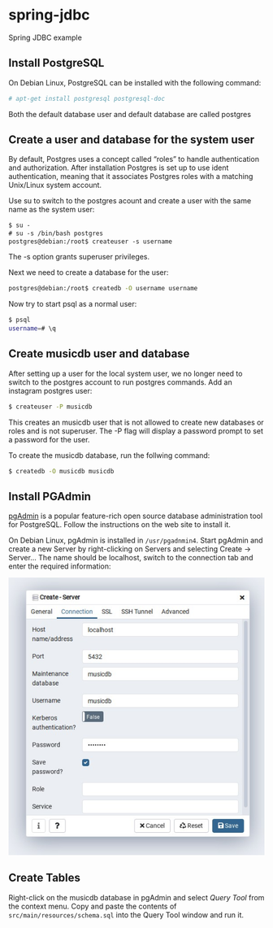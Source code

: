 # spring-jdbc
Spring JDBC example

## Install PostgreSQL

On Debian Linux, PostgreSQL can be installed with the following command:

```bash
# apt-get install postgresql postgresql-doc
```

Both the default database user and default database are called postgres

## Create a user and database for the system user

By default, Postgres uses a concept called “roles” to handle authentication and authorization.
After installation Postgres is set up to use ident authentication, meaning that it associates Postgres roles with a matching Unix/Linux system account.

Use su to switch to the postgres acount and create a user with the same name as the system user:

```
$ su -
# su -s /bin/bash postgres
postgres@debian:/root$ createuser -s username
```
The -s option grants superuser privileges.

Next we need to create a database for the user:

```bash
postgres@debian:/root$ createdb -O username username
```

Now try to start psql as a normal user:

```bash
$ psql
username=# \q
```

## Create musicdb user and database

After setting up a user for the local system user, we no longer need to switch to the postgres account to run postgres commands.
Add an instagram postgres user:

```bash
$ createuser -P musicdb
```

This creates an musicdb user that is not allowed to create new databases or roles and is not superuser. The -P flag will display a password prompt to set a password for the user.

To create the musicdb database, run the follwing command:

```bash
$ createdb -O musicdb musicdb 
```
## Install PGAdmin

[pgAdmin](https://www.pgadmin.org/) is a popular feature-rich open source database administration tool for PostgreSQL. 
Follow the instructions on the web site to install it.

On Debian Linux, pgAdmin is installed in `/usr/pgadnmin4`. Start pgAdmin and create a new Server by right-clicking on Servers and selecting Create -> Server...
The name should be localhost, switch to the connection tab and enter the required information:

![Database Connection](screenshots/connection.jpg)

## Create Tables

Right-click on the musicdb database in pgAdmin and select *Query Tool* from the context menu. Copy and paste the contents of `src/main/resources/schema.sql` into the Query Tool window and run it.
